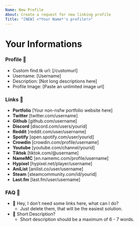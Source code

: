 ```yaml
---
Name: New Profile
About: Create a request for new linking profile
Title: "[NEW] <*Your Name*'s profile!>"
---
```


# Your Informations

### Profile 🎨
- Custom find.tk url: [/customurl]
- Username: [Username]
- Description: [Not long descriptions here]
- Profile Image: [Paste an unlimited image url]

### Links 🔗
- **Portfolio** [Your non-nsfw portfolio website here]
- **Twitter** [twitter.com/username]
- **Github** [github.com/username]
- **Discord** [discord.com/users/yourid]
- **Reddit** [reddit.com/user/username]
- **Spotify** [open.spotify.com/user/yourid]
- **Crowdin** [crowdin.com/profile/username]
- **Youtube** [youtube.com/channel/yourid]
- **Tiktok** [tiktok.com/@username]
- **NameMC** [en.namemc.com/profile/username]
- **Hypixel** [hypixel.net/player/username]
- **AniList** [anilist.co/user/username]
- **Steam** [steamcommunity.com/id/yourid]
- **Last.fm** [last.fm/user/username]

### FAQ 🔑

- 🚩 Hey, I don't need some links here, what can I do?
  - Just delete them, that will be the easiest solution.
- 🚩 Short Description?
  - Short description should be a maximum of 6 - 7 words.
